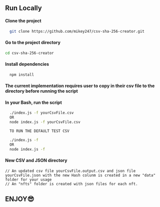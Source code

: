 ## Run Locally

#### Clone the project

```bash
  git clone https://github.com/mikey247/csv-sha-256-creator.git
```

#### Go to the project directory

```bash
cd csv-sha-256-creator
```

#### Install dependencies

```bash
  npm install
```

#### The current implementation requires user to copy in their csv file to the directory before running the script

#### In your Bash, run the script

```bash
  ./index.js -f yourCsvFile.csv
  OR
  node index.js -f yourCsvFile.csv

  TO RUN THE DEFAULT TEST CSV

  ./index.js -f
  OR
  node index.js -f
```

#### New CSV and JSON directory

```
// An updated csv file yourCsvFile.output.csv and json file yourCsvFile.json with the new Hash colunm is created in a new "data" folder for your usage
// An "nfts" folder is created with json files for each nft.
```

## ENJOY😎
